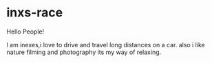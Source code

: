 # inxs-race

Hello People!

l am inexes,i love to drive and travel long distances on a car.
also i like nature filming and photography its my way of relaxing.

